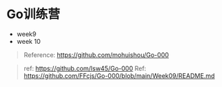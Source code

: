 # Go训练营

- week9
- week 10

> Reference: https://github.com/mohuishou/Go-000

> ref: https://github.com/lsw45/Go-000
> Ref: https://github.com/FFcjs/Go-000/blob/main/Week09/README.md